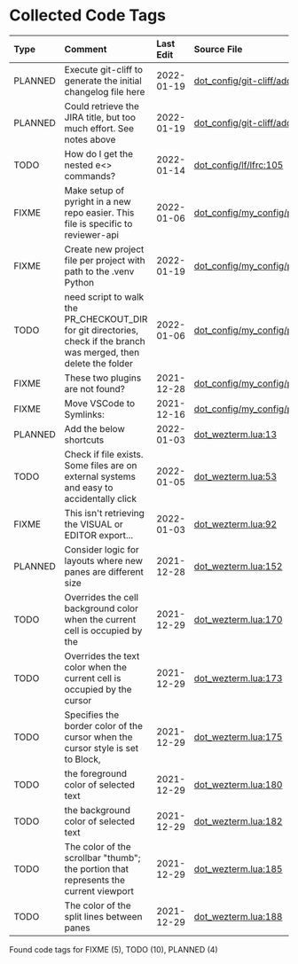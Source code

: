 # Collected Code Tags

| Type    | Comment                                                                                                             | Last Edit   | Source File                                                                                                                                                                 |
|:--------|:--------------------------------------------------------------------------------------------------------------------|:------------|:----------------------------------------------------------------------------------------------------------------------------------------------------------------------------|
| PLANNED | Execute git-cliff to generate the initial changelog file here                                                       | 2022-01-19  | [dot_config/git-cliff/add_jira_links.py:47](https://github.com/kyleking/dotfiles/blame/f1a796bac4ed86d35a3861cf5c1357fc53caaae5/dot_config/git-cliff/add_jira_links.py#L47) |
| PLANNED | Could retrieve the JIRA title, but too much effort. See notes above                                                 | 2022-01-19  | [dot_config/git-cliff/add_jira_links.py:56](https://github.com/kyleking/dotfiles/blame/f1a796bac4ed86d35a3861cf5c1357fc53caaae5/dot_config/git-cliff/add_jira_links.py#L56) |
| TODO    | How do I get the nested e<> commands?                                                                               | 2022-01-14  | [dot_config/lf/lfrc:105](https://github.com/kyleking/dotfiles/blame/89abe435dc8a4b8517ace743251854aad207197b/dot_config/lf/lfrc#L105)                                       |
| FIXME   | Make setup of pyright in a new repo easier. This file is specific to reviewer-api                                   | 2022-01-06  | [dot_config/my_config/private__git.sh:39](https://github.com/kyleking/dotfiles/blame/1c323aaab68a6ad32d196a99d2443317ca4d24cc/dot_config/my_config/private__git.sh#L29)     |
| FIXME   | Create new project file per project with path to the .venv Python                                                   | 2022-01-19  | [dot_config/my_config/private__git.sh:43](https://github.com/kyleking/dotfiles/blame/f1a796bac4ed86d35a3861cf5c1357fc53caaae5/dot_config/my_config/private__git.sh#L43)     |
| TODO    | need script to walk the PR_CHECKOUT_DIR for git directories, check if the branch was merged, then delete the folder | 2022-01-06  | [dot_config/my_config/private__git.sh:65](https://github.com/kyleking/dotfiles/blame/1c323aaab68a6ad32d196a99d2443317ca4d24cc/dot_config/my_config/private__git.sh#L33)     |
| FIXME   | These two plugins are not found?                                                                                    | 2021-12-28  | [dot_config/my_config/private__omz.sh:116](https://github.com/kyleking/dotfiles/blame/82ec6a80697727de672642f9bb60c2d0feee31eb/dot_config/my_config/private__omz.sh#L241)   |
| FIXME   | Move VSCode to Symlinks:                                                                                            | 2021-12-16  | [dot_config/my_config/private_sync.sh:38](https://github.com/kyleking/dotfiles/blame/a2607e36cfef9f47a18795ae004c3f16fbedb7c4/dot_config/my_config/private_sync.sh#L33)     |
| PLANNED | Add the below shortcuts                                                                                             | 2022-01-03  | [dot_wezterm.lua:13](https://github.com/kyleking/dotfiles/blame/9d269aec91af04b634d042ecb3b9dd3b9141d4c0/dot_wezterm.lua#L13)                                               |
| TODO    | Check if file exists. Some files are on external systems and easy to accidentally click                             | 2022-01-05  | [dot_wezterm.lua:53](https://github.com/kyleking/dotfiles/blame/bc0f2aabd7630b73c62aae54179a2e1a4f50dca5/dot_wezterm.lua#L53)                                               |
| FIXME   | This isn't retrieving the VISUAL or EDITOR export...                                                                | 2022-01-03  | [dot_wezterm.lua:92](https://github.com/kyleking/dotfiles/blame/7ec8efaa9034f6f5a6b3a386c8b1f450019730c1/dot_wezterm.lua#L87)                                               |
| PLANNED | Consider logic for layouts where new panes are different size                                                       | 2021-12-28  | [dot_wezterm.lua:152](https://github.com/kyleking/dotfiles/blame/5032eb37c827d2d62bf361c54ea859766b62746c/dot_wezterm.lua#L34)                                              |
| TODO    | Overrides the cell background color when the current cell is occupied by the                                        | 2021-12-29  | [dot_wezterm.lua:170](https://github.com/kyleking/dotfiles/blame/e08c076f6fb85776a15331427dc8394d076ec6f8/dot_wezterm.lua#L56)                                              |
| TODO    | Overrides the text color when the current cell is occupied by the cursor                                            | 2021-12-29  | [dot_wezterm.lua:173](https://github.com/kyleking/dotfiles/blame/e08c076f6fb85776a15331427dc8394d076ec6f8/dot_wezterm.lua#L59)                                              |
| TODO    | Specifies the border color of the cursor when the cursor style is set to Block,                                     | 2021-12-29  | [dot_wezterm.lua:175](https://github.com/kyleking/dotfiles/blame/e08c076f6fb85776a15331427dc8394d076ec6f8/dot_wezterm.lua#L61)                                              |
| TODO    | the foreground color of selected text                                                                               | 2021-12-29  | [dot_wezterm.lua:180](https://github.com/kyleking/dotfiles/blame/e08c076f6fb85776a15331427dc8394d076ec6f8/dot_wezterm.lua#L66)                                              |
| TODO    | the background color of selected text                                                                               | 2021-12-29  | [dot_wezterm.lua:182](https://github.com/kyleking/dotfiles/blame/e08c076f6fb85776a15331427dc8394d076ec6f8/dot_wezterm.lua#L68)                                              |
| TODO    | The color of the scrollbar "thumb"; the portion that represents the current viewport                                | 2021-12-29  | [dot_wezterm.lua:185](https://github.com/kyleking/dotfiles/blame/e08c076f6fb85776a15331427dc8394d076ec6f8/dot_wezterm.lua#L71)                                              |
| TODO    | The color of the split lines between panes                                                                          | 2021-12-29  | [dot_wezterm.lua:188](https://github.com/kyleking/dotfiles/blame/e08c076f6fb85776a15331427dc8394d076ec6f8/dot_wezterm.lua#L74)                                              |

Found code tags for FIXME (5), TODO (10), PLANNED (4)

<!-- calcipy:skip_tags -->
